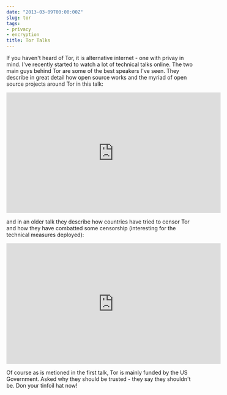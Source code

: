 ```yaml
---
date: "2013-03-09T00:00:00Z"
slug: tor
tags:
- privacy
- encryption
title: Tor Talks
---
```


If you haven't heard of Tor, it is alternative internet - one with 
privay in mind. I've recently started to watch a lot of technical 
talks online. The two main guys behind Tor are some of the best 
speakers I've seen. They describe in great detail how open source 
works and the myriad of open source projects around Tor in this talk:

<iframe width="560" height="315" src="http://www.youtube.com/embed/bmj2w9HPPaE" frameborder="0" allowfullscreen></iframe>

and in an older talk they describe how countries have tried to censor
Tor and how they have combatted some censorship (interesting for the
technical measures deployed):

<iframe width="560" height="315" src="http://www.youtube.com/embed/GwMr8Xl7JMQ" frameborder="0" allowfullscreen></iframe>

Of course as is metioned in the first talk, Tor is mainly funded by the US 
Government. Asked why they should be trusted - they say they shouldn't be.
Don your tinfoil hat now!